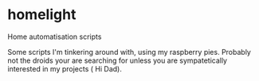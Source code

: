 # homelight
Home automatisation scripts

Some scripts I'm tinkering around with, using my raspberry pies. Probably not the droids your are searching for unless you are sympatetically interested in my projects ( Hi Dad).
